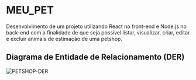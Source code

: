 # MEU_PET
Desenvolvimento de um projeto utilizando React no front-end e Node.js no back-end com a finalidade de que seja possível listar, visualizar, criar, editar e excluir animais de estimação de uma petshop.

## Diagrama de Entidade de Relacionamento (DER)
![PETSHOP-DER](https://github.com/jullysilva/MEU_PET/assets/42702863/1fbf1d27-c27a-450c-a446-ce95109856fd)

